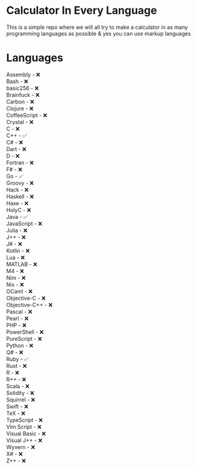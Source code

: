 # Calculator In Every Language
This is a simple repo where we will all try to make a calculator in as many programming languages as possible &amp; yes you can use markup languages

# Languages 

Assembly - ❌ <br>
Bash - ❌ <br>
basic256 - ❌ <br>
Brainfuck - ❌ <br>
Carbon - ❌ <br> 
Clojure - ❌ <br>
CoffeeScript - ❌ <br>
Crystal - ❌ <br>
C - ❌ <br>
C++ - ✅ <br>
C# - ❌ <br>
Dart - ❌ <br>
D - ❌ <br>
Fortran - ❌ <br>
F# - ❌ <br>
Go - ✅ <br>
Groovy - ❌ <br>
Hack - ❌ <br>
Haskell - ❌ <br>
Haxe - ❌ <br>
HolyC - ❌ <br>
Java - ✅ <br>
JavaScript - ❌ <br>
Julia - ❌ <br>
J++ - ❌ <br>
J# - ❌ <br>
Kotlin - ❌ <br>
Lua - ❌ <br>
MATLAB - ❌ <br>
M4 - ❌ <br>
Nim - ❌ <br>
Nix - ❌ <br>
OCaml - ❌ <br> 
Objective-C - ❌ <br>
Objective-C++ - ❌ <br>
Pascal - ❌ <br>
Pearl - ❌ <br>
PHP - ❌ <br> 
PowerShell - ❌ <br>
PureScript - ❌ <br>
Python - ❌ <br>
Q# - ❌ <br>
Ruby - ✅ <br> 
Rust - ❌ <br>
R - ❌ <br>
R++ - ❌ <br>
Scala - ❌ <br>
Solidity - ❌ <br>
Squirrel - ❌ <br>
Swift - ❌ <br>
TeX - ❌ <br>
TypeScript - ❌ <br>
Vim Script - ❌ <br>
Visual Basic - ❌ <br>
Visual J++ - ❌ <br>
Wyvern - ❌ <br>
X# - ❌ <br>
Z++ - ❌ <br>








